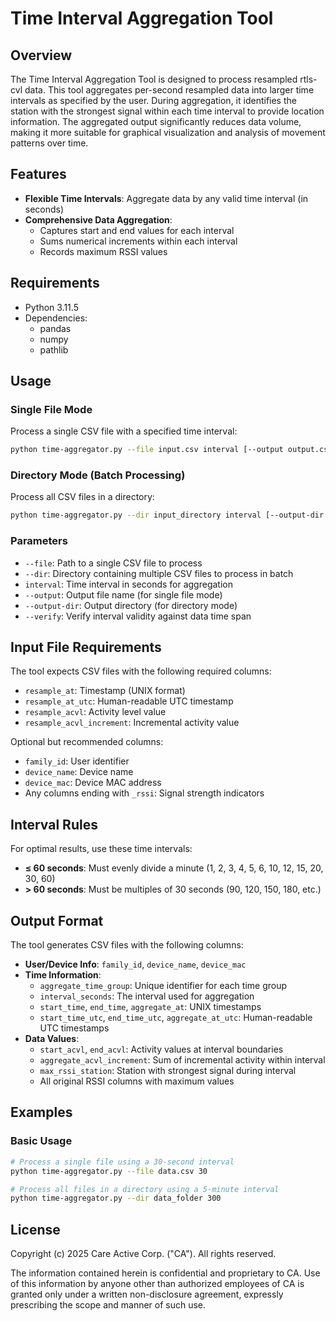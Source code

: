 # Time Interval Aggregation Tool

## Overview

The Time Interval Aggregation Tool is designed to process resampled rtls-cvl data. This tool aggregates per-second resampled data into larger time intervals as specified by the user. During aggregation, it identifies the station with the strongest signal within each time interval to provide location information. The aggregated output significantly reduces data volume, making it more suitable for graphical visualization and analysis of movement patterns over time.

## Features

- **Flexible Time Intervals**: Aggregate data by any valid time interval (in seconds)
- **Comprehensive Data Aggregation**:
  - Captures start and end values for each interval
  - Sums numerical increments within each interval
  - Records maximum RSSI values

## Requirements

- Python 3.11.5
- Dependencies:
  - pandas
  - numpy
  - pathlib


## Usage

### Single File Mode

Process a single CSV file with a specified time interval:

```bash
python time-aggregator.py --file input.csv interval [--output output.csv] [--verify]
```

### Directory Mode (Batch Processing)

Process all CSV files in a directory:

```bash
python time-aggregator.py --dir input_directory interval [--output-dir output_directory] [--verify]
```

### Parameters

- `--file`: Path to a single CSV file to process
- `--dir`: Directory containing multiple CSV files to process in batch
- `interval`: Time interval in seconds for aggregation
- `--output`: Output file name (for single file mode)
- `--output-dir`: Output directory (for directory mode)
- `--verify`: Verify interval validity against data time span

## Input File Requirements

The tool expects CSV files with the following required columns:
- `resample_at`: Timestamp (UNIX format)
- `resample_at_utc`: Human-readable UTC timestamp
- `resample_acvl`: Activity level value
- `resample_acvl_increment`: Incremental activity value

Optional but recommended columns:
- `family_id`: User identifier
- `device_name`: Device name
- `device_mac`: Device MAC address
- Any columns ending with `_rssi`: Signal strength indicators

## Interval Rules

For optimal results, use these time intervals:

- **≤ 60 seconds**: Must evenly divide a minute (1, 2, 3, 4, 5, 6, 10, 12, 15, 20, 30, 60)
- **> 60 seconds**: Must be multiples of 30 seconds (90, 120, 150, 180, etc.)


## Output Format

The tool generates CSV files with the following columns:

- **User/Device Info**: `family_id`, `device_name`, `device_mac`
- **Time Information**:
  - `aggregate_time_group`: Unique identifier for each time group
  - `interval_seconds`: The interval used for aggregation
  - `start_time`, `end_time`, `aggregate_at`: UNIX timestamps
  - `start_time_utc`, `end_time_utc`, `aggregate_at_utc`: Human-readable UTC timestamps
- **Data Values**:
  - `start_acvl`, `end_acvl`: Activity values at interval boundaries
  - `aggregate_acvl_increment`: Sum of incremental activity within interval
  - `max_rssi_station`: Station with strongest signal during interval
  - All original RSSI columns with maximum values

## Examples

### Basic Usage

```bash
# Process a single file using a 30-second interval
python time-aggregator.py --file data.csv 30

# Process all files in a directory using a 5-minute interval
python time-aggregator.py --dir data_folder 300
```


## License

Copyright (c) 2025 Care Active Corp. ("CA"). All rights reserved.

The information contained herein is confidential and proprietary to CA. Use of this information by anyone other than authorized employees of CA is granted only under a written non-disclosure agreement, expressly prescribing the scope and manner of such use.